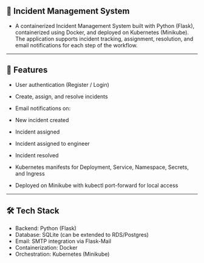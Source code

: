 ## 🚀 Incident Management System

- A containerized Incident Management System built with Python (Flask), containerized using Docker, and deployed on Kubernetes (Minikube).
  The application supports incident tracking, assignment, resolution, and email notifications for each step of the workflow.
----------------------------------------------------------------------------------------------------------------------------------------------------------------------
## 📌 Features

- User authentication (Register / Login)

- Create, assign, and resolve incidents

- Email notifications on:

- New incident created

- Incident assigned

- Incident assigned to engineer

- Incident resolved

- Kubernetes manifests for Deployment, Service, Namespace, Secrets, and Ingress

- Deployed on Minikube with kubectl port-forward for local access
---------------------------------------------------------------------------------------------------------------------------------------------------------------------

## 🛠 Tech Stack

- Backend: Python (Flask)
- Database: SQLite (can be extended to RDS/Postgres)
- Email: SMTP integration via Flask-Mail
- Containerization: Docker
- Orchestration: Kubernetes (Minikube)
